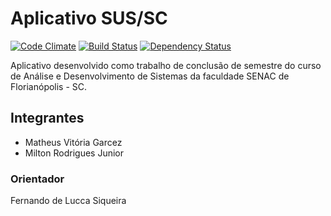 # Aplicativo SUS/SC

[![Code Climate](https://img.shields.io/codeclimate/coverage/github/triAGENS/ashikawa-core.svg?maxAge=2592000)](https://codeclimate.com/github/senacsc/appsus/code)
[![Build Status](https://travis-ci.org/senacsc/appsus.svg?branch=master)](https://travis-ci.org/senacsc/appsus)
[![Dependency Status](https://www.versioneye.com/user/projects/574eebfae298f3003798c90b/badge.svg)](https://www.versioneye.com/user/projects/574eebfae298f3003798c90b)

Aplicativo desenvolvido como trabalho de conclusão de semestre do curso de Análise e Desenvolvimento de Sistemas da faculdade SENAC de Florianópolis - SC.

## Integrantes
- Matheus Vitória Garcez
- Milton Rodrigues Junior

### Orientador
Fernando de Lucca Siqueira
